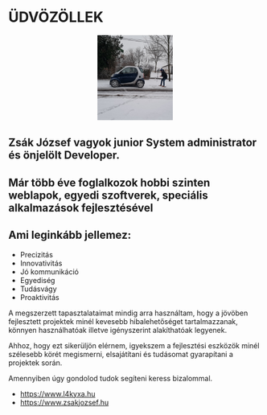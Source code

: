 # ÜDVÖZÖLLEK

<p align="center">
  <img src="https://github.com/l4kyxa/Profil/blob/main/Kepek/KEP00.jpg" alt=""title="ZsJ" width="150"/>
</p>

## Zsák József vagyok junior System administrator és önjelölt Developer.

## Már több éve foglalkozok hobbi szinten weblapok, egyedi szoftverek, speciális alkalmazások fejlesztésével

## Ami leginkább jellemez:

* Precizitás
* Innovativitás
* Jó kommunikáció
* Egyediség
* Tudásvágy
* Proaktivitás

A megszerzett tapasztalataimat mindig arra használtam, hogy a jövöben fejlesztett projektek minél kevesebb hibalehetőséget tartalmazzanak, könnyen használhatóak illetve igényszerint alakíthatóak legyenek.

Ahhoz, hogy ezt sikerüljön elérnem, igyekszem a fejlesztési eszközök minél szélesebb körét megismerni, elsajátítani és tudásomat gyarapítani a projektek során.

Amennyiben úgy gondolod tudok segíteni keress bizalommal.

* https://www.l4kyxa.hu
* https://www.zsakjozsef.hu


